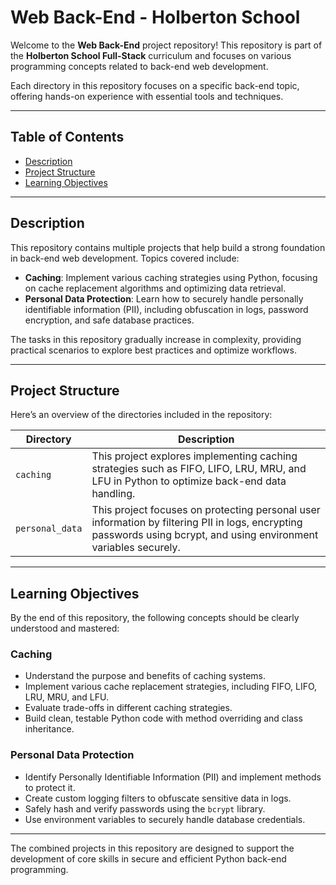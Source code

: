 # Web Back-End - Holberton School

Welcome to the **Web Back-End** project repository! This repository is part of the **Holberton School Full-Stack** curriculum and focuses on various programming concepts related to back-end web development.

Each directory in this repository focuses on a specific back-end topic, offering hands-on experience with essential tools and techniques.

---

## Table of Contents

- [Description](#description)
- [Project Structure](#project-structure)
- [Learning Objectives](#learning-objectives)

---

## Description

This repository contains multiple projects that help build a strong foundation in back-end web development. Topics covered include:

- **Caching**: Implement various caching strategies using Python, focusing on cache replacement algorithms and optimizing data retrieval.
- **Personal Data Protection**: Learn how to securely handle personally identifiable information (PII), including obfuscation in logs, password encryption, and safe database practices.

The tasks in this repository gradually increase in complexity, providing practical scenarios to explore best practices and optimize workflows.

---

## Project Structure

Here’s an overview of the directories included in the repository:

| **Directory**       | **Description**                                                                                                                              |
|---------------------|----------------------------------------------------------------------------------------------------------------------------------------------|
| `caching`           | This project explores implementing caching strategies such as FIFO, LIFO, LRU, MRU, and LFU in Python to optimize back-end data handling.   |
| `personal_data`     | This project focuses on protecting personal user information by filtering PII in logs, encrypting passwords using bcrypt, and using environment variables securely. |

---

## Learning Objectives

By the end of this repository, the following concepts should be clearly understood and mastered:

### **Caching**

- Understand the purpose and benefits of caching systems.
- Implement various cache replacement strategies, including FIFO, LIFO, LRU, MRU, and LFU.
- Evaluate trade-offs in different caching strategies.
- Build clean, testable Python code with method overriding and class inheritance.

### **Personal Data Protection**

- Identify Personally Identifiable Information (PII) and implement methods to protect it.
- Create custom logging filters to obfuscate sensitive data in logs.
- Safely hash and verify passwords using the `bcrypt` library.
- Use environment variables to securely handle database credentials.

---

The combined projects in this repository are designed to support the development of core skills in secure and efficient Python back-end programming.
